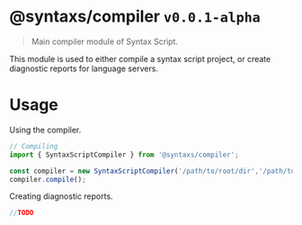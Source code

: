 # @syntaxs/compiler `v0.0.1-alpha`

> Main compiler module of Syntax Script.

This module is used to either compile a syntax script project, or create diagnostic reports for language servers.

# Usage

Using the compiler.

```typescript
// Compiling
import { SyntaxScriptCompiler } from '@syntaxs/compiler';

const compiler = new SyntaxScriptCompiler('/path/to/root/dir','/path/to/out/dir','ts');
compiler.compile();
```

Creating diagnostic reports.

```typescript
//TODO
```